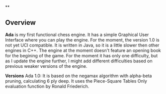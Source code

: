 ﻿


**

## Overview

**Ada** is my first functional chess engine. It has a simple Graphical User Interface where you can play the engine. For the moment, the version 1.0 is not yet UCI compatible. It is written in Java, so it is a little slower then other engines in C++. The engine at the moment doesn't feature an opening book for the begining of the game. For the moment it has only one difficulty, but as I update the engine further, I might add different difficulties based on previous weaker versions of the engine.

**Versions**
Ada 1.0: It is based on the negamax algorithm with alpha-beta pruning, calculating 6 ply deep. It uses the Piece-Square Tables Only evaluation function by Ronald Friederich.

